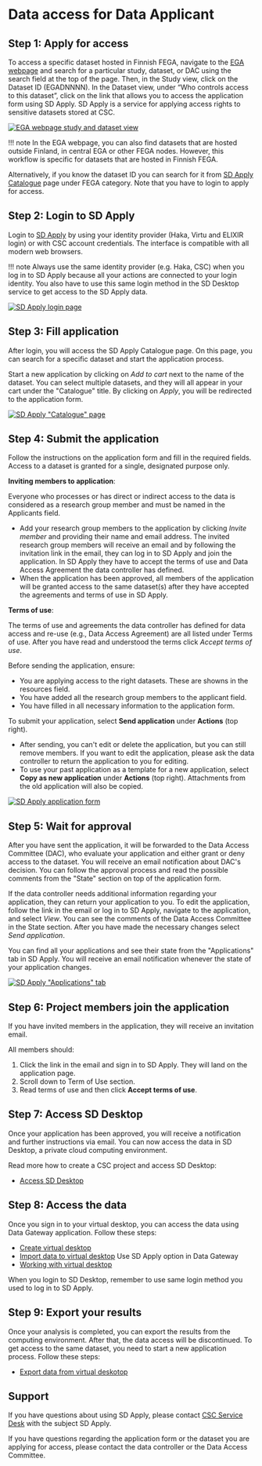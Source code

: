# Data access for Data Applicant

## Step 1: Apply for access

To access a specific dataset hosted in Finnish FEGA, navigate to the [EGA webpage](https://ega-archive.org/studies) and search for a particular study, dataset, or DAC using the search field at the top of the page. Then, in the Study view, click on the Dataset ID (EGADNNNN). In the Dataset view, under “Who controls access to this dataset”, click on the link that allows you to access the application form using SD Apply. SD Apply is a service for applying access rights to sensitive datasets stored at CSC. 

[![EGA webpage study and dataset view](images/fega/fega_search.png)](images/fega/fega_search.png)

!!! note
    In the EGA webpage, you can also find datasets that are hosted outside Finland, in central EGA or other FEGA nodes. However, this workflow is specific for datasets that are hosted in Finnish FEGA. 

Alternatively, if you know the dataset ID you can search for it from [SD Apply Catalogue](https://sd-apply.csc.fi/catalogue) page under FEGA category. Note that you have to login to apply for access.

## Step 2: Login to SD Apply

Login to [SD Apply](https://sd-apply.csc.fi) by using your identity provider (Haka, Virtu and ELIXIR login) or with CSC account credentials. The interface is compatible with all modern web browsers.

!!! note
    Always use the same identity provider (e.g. Haka, CSC) when you log in to SD Apply because all your actions are connected to your login identity. You also have to use this same login method in the SD Desktop service to get access to the SD Apply data.

[![SD Apply login page](images/apply/apply_login.png)](images/apply/apply_login.png)

## Step 3: Fill application

After login, you will access the SD Apply Catalogue page. On this page, you can search for a specific dataset and start the application process. 

Start a new application by clicking on *Add to cart* next to the name of the dataset. You can select multiple datasets, and they will all appear in your cart under the "Catalogue" title. By clicking on *Apply*, you will be redirected to the application form.

[![SD Apply "Catalogue" page](images/apply/apply_catalogue.png)](images/apply/apply_catalogue.png)

## Step 4: Submit the application

Follow the instructions on the application form and fill in the required fields. Access to a dataset is granted for a single, designated purpose only. 

**Inviting members to application**:

Everyone who processes or has direct or indirect access to the data is considered as a research group member and must be named in the Applicants field. 

- Add your research group members to the application by clicking *Invite member* and providing their name and email address. The invited research group members will receive an email and by following the invitation link in the email, they can log in to SD Apply and join the application. In SD Apply they have to accept the terms of use and Data Access Agreement the data controller has defined. 
- When the application has been approved, all members of the application will be granted access to the same dataset(s) after they have accepted the agreements and terms of use in SD Apply.

**Terms of use**: 

The terms of use and agreements the data controller has defined for data access and re-use (e.g., Data Access Agreement) are all listed under Terms of use. After you have read and understood the terms click *Accept terms of use*.

Before sending the application, ensure:

- You are applying access to the right datasets. These are showns in the resources field.
- You have added all the research group members to the applicant field.
- You have filled in all necessary information to the application form. 

To submit your application, select **Send application** under **Actions** (top right). 

 - After sending, you can't edit or delete the application, but you can still remove members. If you want to edit the application, please ask the data controller to return the application to you for editing. 
 - To use your past application as a template for a new application, select **Copy as new application** under **Actions** (top right). Attachments from the old application will also be copied.

[![SD Apply application form](images/apply/apply_application.png)](images/apply/apply_application.png)

## Step 5: Wait for approval

After you have sent the application, it will be forwarded to the Data Access Committee (DAC), who evaluate your application and either grant or deny access to the dataset. You will receive an email notification about DAC's decision. You can follow the approval process and read the possible comments from the "State" section on top of the application form. 

If the data controller needs additional information regarding your application, they can return your application to you. To edit the application, follow the link in the email or log in to SD Apply, navigate to the application, and select *View*. You can see the comments of the Data Access Committee in the State section. After you have made the necessary changes select *Send application*.

You can find all your applications and see their state from the "Applications" tab in SD Apply. You will receive an email notification whenever the state of your application changes.

[![SD Apply "Applications" tab](images/apply/apply_state.png)](images/apply/apply_state.png)

## Step 6: Project members join the application

If you have invited members in the application, they will receive an invitation email.

All members should:

1. Click the link in the email and sign in to SD Apply. They will land on the application page.
3. Scroll down to Term of Use section.
4. Read terms of use and then click **Accept terms of use**.


## Step 7: Access SD Desktop

Once your application has been approved, you will receive a notification and further instructions via email. You can now access the data in SD Desktop, a private cloud computing environment. 

Read more how to create a CSC project and access SD Desktop:

* [Access SD Desktop](./sd-access.md)

## Step 8: Access the data

Once you sign in to your virtual desktop, you can access the data using Data Gateway application. Follow these steps:

* [Create virtual desktop](./sd-desktop-create.md)
* [Import data to virtual desktop](./sd-desktop-access.md) Use SD Apply option in Data Gateway
* [Working with virtual desktop](./sd-desktop-working.md)

When you login to SD Desktop, remember to use same login method you used to log in to SD Apply. 

## Step 9: Export your results

Once your analysis is completed, you can export the results from the computing environment. After that, the data access will be discontinued. To get access to the same dataset, you need to start a new application process. Follow these steps:

* [Export data from virtual deskotop](./sd-access.md)

## Support

If you have questions about using SD Apply, please contact [CSC Service Desk](https://docs.csc.fi/support/contact/) with the subject SD Apply.

If you have questions regarding the application form or the dataset you are applying for access, please contact the data controller or the Data Access Committee.
